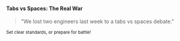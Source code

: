 #### Tabs vs Spaces: The Real War

> "We lost two engineers last week to a tabs vs spaces debate."

<small>Set clear standards, or prepare for battle!</small>
